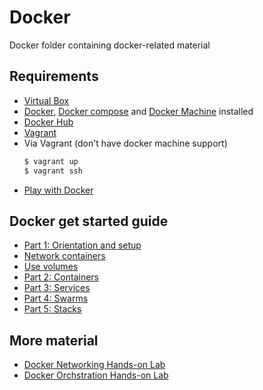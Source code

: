 # Docker
Docker folder containing docker-related material

## Requirements
- [Virtual Box](https://www.virtualbox.org/wiki/Downloads)
- [Docker](https://docs.docker.com/engine/installation/linux/docker-ce/ubuntu/), [Docker compose](https://github.com/docker/compose/releases) and [Docker Machine](https://docs.docker.com/machine/install-machine/#installing-machine-directly) installed
- [Docker Hub](https://hub.docker.com/)
- [Vagrant](https://www.vagrantup.com/downloads.html)
- Via Vagrant (don't have docker machine support)
    ```sh
    $ vagrant up
    $ vagrant ssh
    ```
- [Play with Docker](https://labs.play-with-docker.com/)
## Docker get started guide
- [Part 1: Orientation and setup](https://docs.docker.com/get-started/#setup)
- [Network containers](https://docs.docker.com/engine/tutorials/networkingcontainers/)
- [Use volumes](https://docs.docker.com/engine/admin/volumes/volumes/)
- [Part 2: Containers](https://docs.docker.com/get-started/part2/)
- [Part 3: Services](https://docs.docker.com/get-started/part3/#introduction)
- [Part 4: Swarms](https://docs.docker.com/get-started/part4/#introduction)
- [Part 5: Stacks](https://docs.docker.com/get-started/part5/#introduction)

## More material
- [Docker Networking Hands-on Lab](http://training.play-with-docker.com/docker-networking-hol/)
- [Docker Orchstration Hands-on Lab](http://training.play-with-docker.com/orchestration-hol/)
